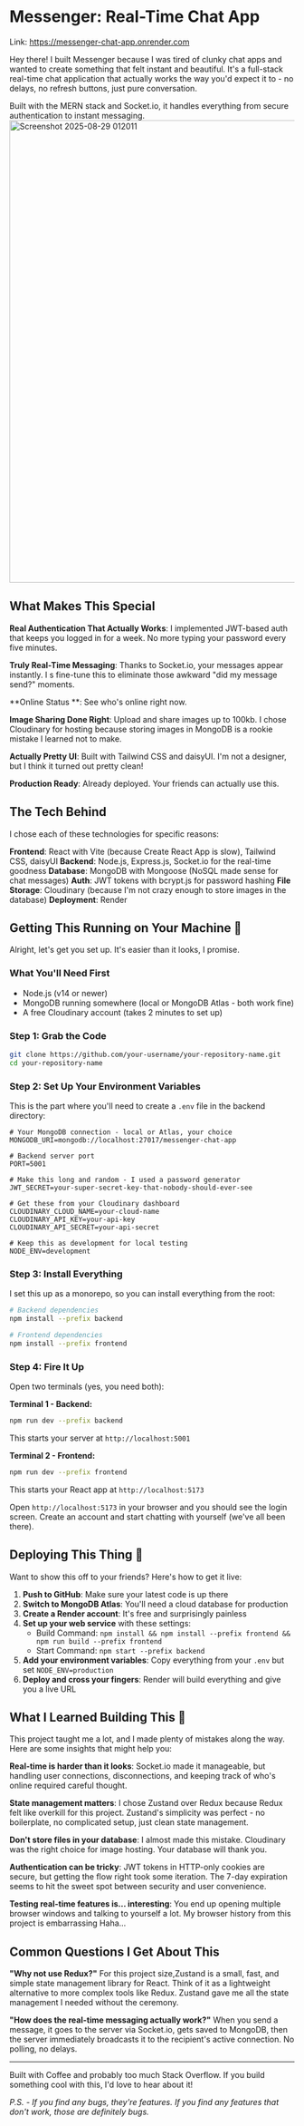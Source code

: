 # Messenger: Real-Time Chat App 

Link: https://messenger-chat-app.onrender.com

Hey there!  I built Messenger because I was tired of clunky chat apps and wanted to create something that felt instant and beautiful. It's a full-stack real-time chat application that actually works the way you'd expect it to - no delays, no refresh buttons, just pure conversation.

 Built with the MERN stack and Socket.io, it handles everything from secure authentication to instant messaging.
<img width="1919" height="816" alt="Screenshot 2025-08-29 012011" src="https://github.com/user-attachments/assets/cb4b53ce-7eb3-4e9c-a461-ca34d40725d0" />


## What Makes This Special 

**Real Authentication That Actually Works**: I implemented JWT-based auth that keeps you logged in for a week. No more typing your password every five minutes.

**Truly Real-Time Messaging**: Thanks to Socket.io, your messages appear instantly. I s fine-tune this to eliminate those awkward "did my message send?" moments.

**Online Status **: See who's online right now.

**Image Sharing Done Right**: Upload and share images up to 100kb. I chose Cloudinary for hosting because storing images in MongoDB is a rookie mistake I learned not to make.

**Actually Pretty UI**: Built with Tailwind CSS and daisyUI. I'm not a designer, but I think it turned out pretty clean!

**Production Ready**: Already deployed. Your friends can actually use this.

## The Tech Behind 

I chose each of these technologies for specific reasons:

**Frontend**: React with Vite (because Create React App is slow), Tailwind CSS, daisyUI
**Backend**: Node.js, Express.js, Socket.io for the real-time goodness
**Database**: MongoDB with Mongoose (NoSQL made sense for chat messages)
**Auth**: JWT tokens with bcrypt.js for password hashing
**File Storage**: Cloudinary (because I'm not crazy enough to store images in the database)
**Deployment**: Render

## Getting This Running on Your Machine 🚀

Alright, let's get you set up. It's easier than it looks, I promise.

### What You'll Need First

- Node.js (v14 or newer)
- MongoDB running somewhere (local or MongoDB Atlas - both work fine)
- A free Cloudinary account (takes 2 minutes to set up)

### Step 1: Grab the Code

```bash
git clone https://github.com/your-username/your-repository-name.git
cd your-repository-name
```

### Step 2: Set Up Your Environment Variables

This is the part where you'll need to create a `.env` file in the backend directory:

```env
# Your MongoDB connection - local or Atlas, your choice
MONGODB_URI=mongodb://localhost:27017/messenger-chat-app

# Backend server port
PORT=5001

# Make this long and random - I used a password generator
JWT_SECRET=your-super-secret-key-that-nobody-should-ever-see

# Get these from your Cloudinary dashboard
CLOUDINARY_CLOUD_NAME=your-cloud-name
CLOUDINARY_API_KEY=your-api-key
CLOUDINARY_API_SECRET=your-api-secret

# Keep this as development for local testing
NODE_ENV=development
```

### Step 3: Install Everything

I set this up as a monorepo, so you can install everything from the root:

```bash
# Backend dependencies
npm install --prefix backend

# Frontend dependencies  
npm install --prefix frontend
```

### Step 4: Fire It Up

Open two terminals (yes, you need both):

**Terminal 1 - Backend:**
```bash
npm run dev --prefix backend
```
This starts your server at `http://localhost:5001`

**Terminal 2 - Frontend:**
```bash
npm run dev --prefix frontend
```
This starts your React app at `http://localhost:5173`

Open `http://localhost:5173` in your browser and you should see the login screen. Create an account and start chatting with yourself (we've all been there).

## Deploying This Thing 🚢

Want to show this off to your friends? Here's how to get it live:

1. **Push to GitHub**: Make sure your latest code is up there
2. **Switch to MongoDB Atlas**: You'll need a cloud database for production
3. **Create a Render account**: It's free and surprisingly painless
4. **Set up your web service** with these settings:
   - Build Command: `npm install && npm install --prefix frontend && npm run build --prefix frontend`
   - Start Command: `npm start --prefix backend`
5. **Add your environment variables**: Copy everything from your `.env` but set `NODE_ENV=production`
6. **Deploy and cross your fingers**: Render will build everything and give you a live URL

## What I Learned Building This 🤔

This project taught me a lot, and I made plenty of mistakes along the way. Here are some insights that might help you:

**Real-time is harder than it looks**: Socket.io made it manageable, but handling user connections, disconnections, and keeping track of who's online required careful thought.

**State management matters**: I chose Zustand over Redux because Redux felt like overkill for this project. Zustand's simplicity was perfect - no boilerplate, no complicated setup, just clean state management.

**Don't store files in your database**: I almost made this mistake. Cloudinary was the right choice for image hosting. Your database will thank you.

**Authentication can be tricky**: JWT tokens in HTTP-only cookies are secure, but getting the flow right took some iteration. The 7-day expiration seems to hit the sweet spot between security and user convenience.

**Testing real-time features is... interesting**: You end up opening multiple browser windows and talking to yourself a lot. My browser history from this project is embarrassing Haha...

## Common Questions I Get About This

**"Why not use Redux?"**
For this project size,Zustand is a small, fast, and simple state management library for React. Think of it as a lightweight alternative to more complex tools like Redux. Zustand gave me all the state management I needed without the ceremony.

**"How does the real-time messaging actually work?"**
When you send a message, it goes to the server via Socket.io, gets saved to MongoDB, then the server immediately broadcasts it to the recipient's active connection. No polling, no delays.


---

Built with Coffee and probably too much Stack Overflow. If you build something cool with this, I'd love to hear about it!

*P.S. - If you find any bugs, they're features. If you find any features that don't work, those are definitely bugs.*
